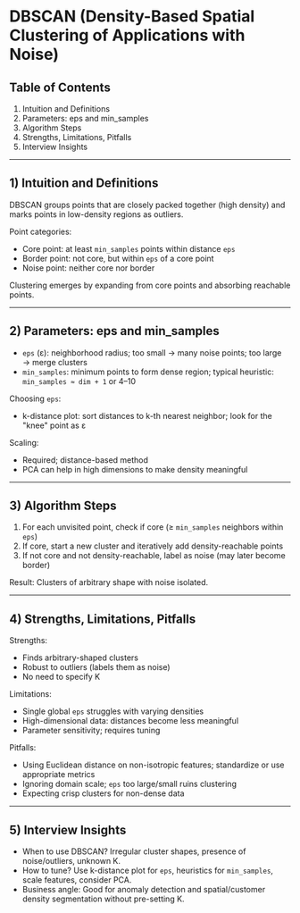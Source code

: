 # DBSCAN (Density-Based Spatial Clustering of Applications with Noise)

## Table of Contents
1. Intuition and Definitions
2. Parameters: eps and min_samples
3. Algorithm Steps
4. Strengths, Limitations, Pitfalls
5. Interview Insights

---

## 1) Intuition and Definitions

DBSCAN groups points that are closely packed together (high density) and marks points in low-density regions as outliers.

Point categories:
- Core point: at least `min_samples` points within distance `eps`
- Border point: not core, but within `eps` of a core point
- Noise point: neither core nor border

Clustering emerges by expanding from core points and absorbing reachable points.

---

## 2) Parameters: eps and min_samples

- `eps` (ε): neighborhood radius; too small → many noise points; too large → merge clusters
- `min_samples`: minimum points to form dense region; typical heuristic: `min_samples ≈ dim + 1` or 4–10

Choosing `eps`:
- k-distance plot: sort distances to k-th nearest neighbor; look for the "knee" point as ε

Scaling:
- Required; distance-based method
- PCA can help in high dimensions to make density meaningful

---

## 3) Algorithm Steps

1. For each unvisited point, check if core (≥ `min_samples` neighbors within `eps`)
2. If core, start a new cluster and iteratively add density-reachable points
3. If not core and not density-reachable, label as noise (may later become border)

Result: Clusters of arbitrary shape with noise isolated.

---

## 4) Strengths, Limitations, Pitfalls

Strengths:
- Finds arbitrary-shaped clusters
- Robust to outliers (labels them as noise)
- No need to specify K

Limitations:
- Single global `eps` struggles with varying densities
- High-dimensional data: distances become less meaningful
- Parameter sensitivity; requires tuning

Pitfalls:
- Using Euclidean distance on non-isotropic features; standardize or use appropriate metrics
- Ignoring domain scale; `eps` too large/small ruins clustering
- Expecting crisp clusters for non-dense data

---

## 5) Interview Insights

- When to use DBSCAN? Irregular cluster shapes, presence of noise/outliers, unknown K.
- How to tune? Use k-distance plot for `eps`, heuristics for `min_samples`, scale features, consider PCA.
- Business angle: Good for anomaly detection and spatial/customer density segmentation without pre-setting K.

